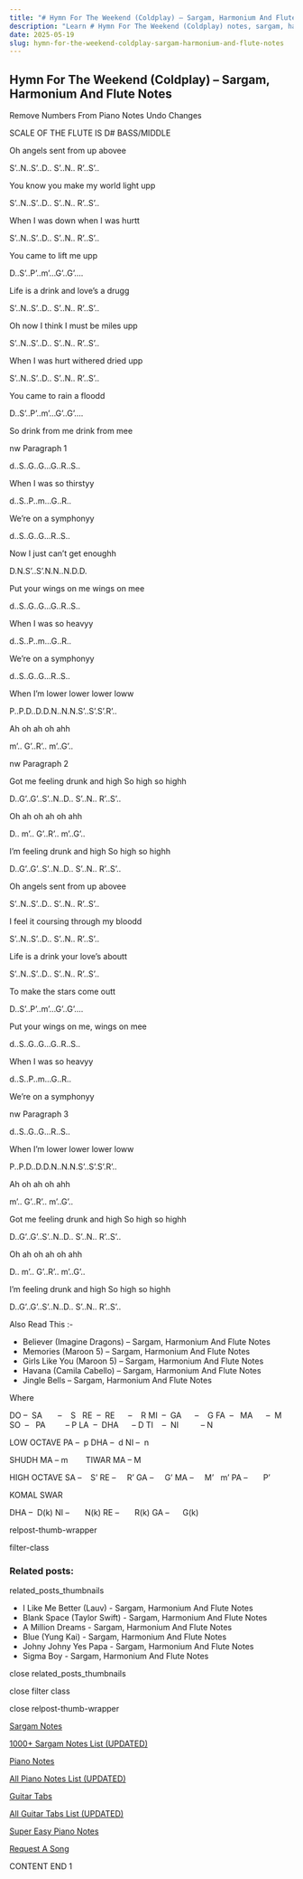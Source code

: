 ```yaml
---
title: "# Hymn For The Weekend (Coldplay) – Sargam, Harmonium And Flute Notes"
description: "Learn # Hymn For The Weekend (Coldplay) notes, sargam, harmonium notations and flute notes. Easy step-by-step tutorial for beginners."
date: 2025-05-19
slug: hymn-for-the-weekend-coldplay-sargam-harmonium-and-flute-notes
---
```


## Hymn For The Weekend (Coldplay) – Sargam, Harmonium And Flute Notes

Remove Numbers From Piano Notes
Undo Changes

SCALE OF THE FLUTE IS D# BASS/MIDDLE

Oh angels sent from up abovee

S’..N..S’..D.. S’..N.. R’..S’..

You know you make my world light upp

S’..N..S’..D.. S’..N.. R’..S’..

When I was down when I was hurtt

S’..N..S’..D.. S’..N.. R’..S’..

You came to lift me upp

D..S’..P’..m’…G’..G’….

Life is a drink and love’s a drugg

S’..N..S’..D.. S’..N.. R’..S’..

Oh now I think I must be miles upp

S’..N..S’..D.. S’..N.. R’..S’..

When I was hurt withered dried upp

S’..N..S’..D.. S’..N.. R’..S’..

You came to rain a floodd

D..S’..P’..m’…G’..G’….

So drink from me drink from mee

nw Paragraph 1

d..S..G..G…G..R..S..

When I was so thirstyy

d..S..P..m…G..R..

We’re on a symphonyy

d..S..G..G…R..S..

Now I just can’t get enoughh

D.N.S’..S’.N.N..N.D.D.

Put your wings on me wings on mee

d..S..G..G…G..R..S..

When I was so heavyy

d..S..P..m…G..R..

We’re on a symphonyy

d..S..G..G…R..S..

When I’m lower lower lower loww

P..P.D..D.D.N..N.N.S’..S’.S’.R’..

Ah oh ah oh ahh

m’.. G’..R’.. m’..G’..

nw Paragraph 2

Got me feeling drunk and high So high so highh

D..G’..G’..S’..N..D.. S’..N.. R’..S’..

Oh ah oh ah oh ahh

D.. m’.. G’..R’.. m’..G’..

I’m feeling drunk and high So high so highh

D..G’..G’..S’..N..D.. S’..N.. R’..S’..

Oh angels sent from up abovee

S’..N..S’..D.. S’..N.. R’..S’..

I feel it coursing through my bloodd

S’..N..S’..D.. S’..N.. R’..S’..

Life is a drink your love’s aboutt

S’..N..S’..D.. S’..N.. R’..S’..

To make the stars come outt

D..S’..P’..m’…G’..G’….

Put your wings on me, wings on mee

d..S..G..G…G..R..S..

When I was so heavyy

d..S..P..m…G..R..

We’re on a symphonyy

nw Paragraph 3

d..S..G..G…R..S..

When I’m lower lower lower loww

P..P.D..D.D.N..N.N.S’..S’.S’.R’..

Ah oh ah oh ahh

m’.. G’..R’.. m’..G’..

Got me feeling drunk and high So high so highh

D..G’..G’..S’..N..D.. S’..N.. R’..S’..

Oh ah oh ah oh ahh

D.. m’.. G’..R’.. m’..G’..

I’m feeling drunk and high So high so highh

D..G’..G’..S’..N..D.. S’..N.. R’..S’..

Also Read This :-

* Believer (Imagine Dragons) – Sargam, Harmonium And Flute Notes
* Memories (Maroon 5) – Sargam, Harmonium And Flute Notes
* Girls Like You (Maroon 5) – Sargam, Harmonium And Flute Notes
* Havana (Camila Cabello) – Sargam, Harmonium And Flute Notes
* Jingle Bells – Sargam, Harmonium And Flute Notes

Where

DO –  SA       –    S  
RE  –  RE      –    R
MI  –  GA      –    G
FA  –   MA      –  M
SO  –   PA         – P
LA  –  DHA      – D
TI    –  NI          – N

LOW OCTAVE
PA –  p
DHA –  d
NI –  n

SHUDH MA – m        TIWAR MA – M

HIGH OCTAVE
SA –    S’
RE –     R’
GA –     G’
MA –     M’   m’
PA –       P’

KOMAL SWAR

DHA –  D(k)
NI –       N(k)
RE –       R(k)
GA –      G(k)

relpost-thumb-wrapper

filter-class

### Related posts:

related_posts_thumbnails

* I Like Me Better (Lauv) - Sargam, Harmonium And Flute Notes
* Blank Space (Taylor Swift) - Sargam, Harmonium And Flute Notes
* A Million Dreams - Sargam, Harmonium And Flute Notes
* Blue (Yung Kai) - Sargam, Harmonium And Flute Notes
* Johny Johny Yes Papa - Sargam, Harmonium And Flute Notes
* Sigma Boy - Sargam, Harmonium And Flute Notes

close related_posts_thumbnails

close filter class

close relpost-thumb-wrapper

[Sargam Notes](/sargam-notes.html)

[1000+ Sargam Notes List (UPDATED)](/all-songs-list-sargam-notes.html)

[Piano Notes](/piano-notes.html)

[All Piano Notes List (UPDATED)](/all-songs-list-piano-notes.html)

[Guitar Tabs](/guitar-tabs.html)

[All Guitar Tabs List (UPDATED)](/all-songs-list-guitar-tabs.html)

[Super Easy Piano Notes](https://studywall.in/)

[Request A Song](/request-a-song.html)

CONTENT END 1

